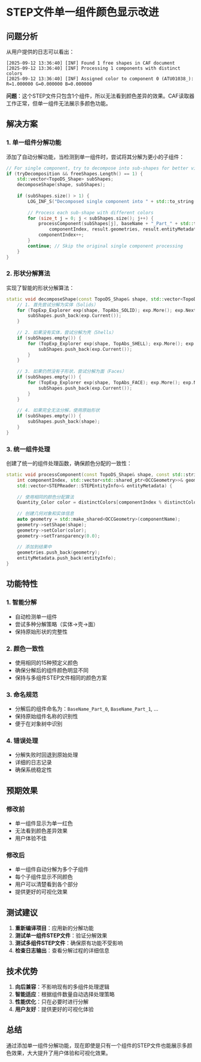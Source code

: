# STEP文件单一组件颜色显示改进

## 问题分析

从用户提供的日志可以看出：

```
[2025-09-12 13:36:40] [INF] Found 1 free shapes in CAF document
[2025-09-12 13:36:40] [INF] Processing 1 components with distinct colors
[2025-09-12 13:36:40] [INF] Assigned color to component 0 (ATU01038_): R=1.000000 G=0.000000 B=0.000000
```

**问题**：这个STEP文件只包含1个组件，所以无法看到颜色差异的效果。CAF读取器工作正常，但单一组件无法展示多颜色功能。

## 解决方案

### 1. 单一组件分解功能

添加了自动分解功能，当检测到单一组件时，尝试将其分解为更小的子组件：

```cpp
// For single component, try to decompose into sub-shapes for better visualization
if (tryDecomposition && freeShapes.Length() == 1) {
    std::vector<TopoDS_Shape> subShapes;
    decomposeShape(shape, subShapes);
    
    if (subShapes.size() > 1) {
        LOG_INF_S("Decomposed single component into " + std::to_string(subShapes.size()) + " sub-components");
        
        // Process each sub-shape with different colors
        for (size_t j = 0; j < subShapes.size(); j++) {
            processComponent(subShapes[j], baseName + "_Part_" + std::to_string(j), 
                componentIndex, result.geometries, result.entityMetadata);
            componentIndex++;
        }
        continue; // Skip the original single component processing
    }
}
```

### 2. 形状分解算法

实现了智能的形状分解算法：

```cpp
static void decomposeShape(const TopoDS_Shape& shape, std::vector<TopoDS_Shape>& subShapes) {
    // 1. 首先尝试分解为实体（Solids）
    for (TopExp_Explorer exp(shape, TopAbs_SOLID); exp.More(); exp.Next()) {
        subShapes.push_back(exp.Current());
    }
    
    // 2. 如果没有实体，尝试分解为壳（Shells）
    if (subShapes.empty()) {
        for (TopExp_Explorer exp(shape, TopAbs_SHELL); exp.More(); exp.Next()) {
            subShapes.push_back(exp.Current());
        }
    }
    
    // 3. 如果仍然没有子形状，尝试分解为面（Faces）
    if (subShapes.empty()) {
        for (TopExp_Explorer exp(shape, TopAbs_FACE); exp.More(); exp.Next()) {
            subShapes.push_back(exp.Current());
        }
    }
    
    // 4. 如果完全无法分解，使用原始形状
    if (subShapes.empty()) {
        subShapes.push_back(shape);
    }
}
```

### 3. 统一组件处理

创建了统一的组件处理函数，确保颜色分配的一致性：

```cpp
static void processComponent(const TopoDS_Shape& shape, const std::string& componentName, 
    int componentIndex, std::vector<std::shared_ptr<OCCGeometry>>& geometries,
    std::vector<STEPReader::STEPEntityInfo>& entityMetadata) {
    
    // 使用相同的颜色分配算法
    Quantity_Color color = distinctColors[componentIndex % distinctColors.size()];
    
    // 创建几何对象和实体信息
    auto geometry = std::make_shared<OCCGeometry>(componentName);
    geometry->setShape(shape);
    geometry->setColor(color);
    geometry->setTransparency(0.0);
    
    // 添加到结果中
    geometries.push_back(geometry);
    entityMetadata.push_back(entityInfo);
}
```

## 功能特性

### 1. **智能分解**
- 自动检测单一组件
- 尝试多种分解策略（实体→壳→面）
- 保持原始形状的完整性

### 2. **颜色一致性**
- 使用相同的15种预定义颜色
- 确保分解后的组件颜色明显不同
- 保持与多组件STEP文件相同的颜色方案

### 3. **命名规范**
- 分解后的组件命名为：`BaseName_Part_0`, `BaseName_Part_1`, ...
- 保持原始组件名称的识别性
- 便于在对象树中识别

### 4. **错误处理**
- 分解失败时回退到原始处理
- 详细的日志记录
- 确保系统稳定性

## 预期效果

### 修改前
- 单一组件显示为单一红色
- 无法看到颜色差异效果
- 用户体验不佳

### 修改后
- 单一组件自动分解为多个子组件
- 每个子组件显示不同颜色
- 用户可以清楚看到各个部分
- 提供更好的可视化效果

## 测试建议

1. **重新编译项目**：应用新的分解功能
2. **测试单一组件STEP文件**：验证分解效果
3. **测试多组件STEP文件**：确保原有功能不受影响
4. **检查日志输出**：查看分解过程的详细信息

## 技术优势

1. **向后兼容**：不影响现有的多组件处理逻辑
2. **智能适应**：根据组件数量自动选择处理策略
3. **性能优化**：只在必要时进行分解
4. **用户友好**：提供更好的可视化体验

## 总结

通过添加单一组件分解功能，现在即使是只有一个组件的STEP文件也能展示多颜色效果，大大提升了用户体验和可视化效果。
